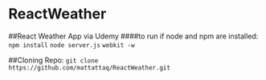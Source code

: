 # ReactWeather
##React Weather App via Udemy
####to run if node and npm are installed:
```npm install```
```node server.js```
```webkit -w```

##Cloning Repo:
```git clone https://github.com/mattattaq/ReactWeather.git```
